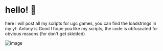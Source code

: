 # hello! 👋
here i will post all my scripts for ugc games, you can find the loadstrings in my yt: Antony is Good
I hope you like my scripts, the code is obfuscated for obvious reasons (for don't get skidded)

![image](https://github.com/AntonyGood69/Keyless/assets/155124948/09a6accf-a6cc-49ab-a292-d8f34ef49a85)

